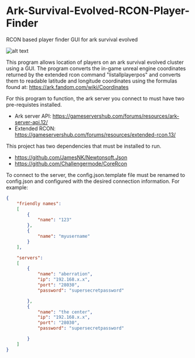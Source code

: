 # Ark-Survival-Evolved-RCON-Player-Finder

RCON based player finder GUI for ark survival evolved 

![alt text](https://i.imgur.com/vuuSxe0.jpeg "preview")


This program allows location of players on an ark survival evolved cluster using a GUI.
The program converts the in-game unreal engine coordinates returned by the extended rcon command "listallplayerpos" and converts them to readable latitude and longitude coordinates using the formulas found at: https://ark.fandom.com/wiki/Coordinates

For this program to function, the ark server you connect to must have two pre-requistes installed.

- Ark server API: https://gameservershub.com/forums/resources/ark-server-api.12/
- Extended RCON: https://gameservershub.com/forums/resources/extended-rcon.13/

This project has two dependencies that must be installed to run.

- https://github.com/JamesNK/Newtonsoft.Json
- https://github.com/Challengermode/CoreRcon


To connect to the server, the config.json.template file must be renamed to config.json and configured with the desired connection information. 
For example:

```json
{
	"friendly names": 
	[
		{
			"name": "123"
		},
		{
			"name": "myusername"
		}
	],

	"servers": 
	[
		{
			"name": "aberration",
			"ip": "192.168.x.x",
			"port": "28030",
			"password": "supersecretpassword"

		},
		{
			"name": "the center",
			"ip": "192.168.x.x",
			"port": "28030",
			"password": "supersecretpassword"

		}
	]
}
```



